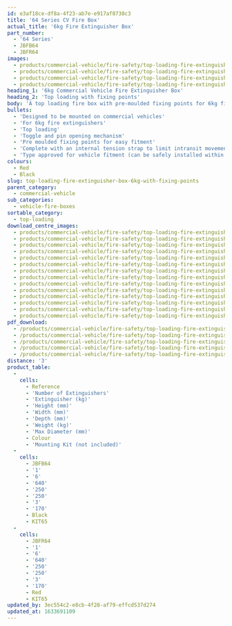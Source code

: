 ```yaml
---
id: e3af18ce-df8a-4f23-ab7e-e917af0730c3
title: '64 Series CV Fire Box'
actual_title: '6kg Fire Extinguisher Box'
part_number:
  - '64 Series'
  - JBFB64
  - JBFR64
images:
  - products/commercial-vehicle/fire-safety/top-loading-fire-extinguisher-boxes/64/images-lr/Product_Image_776x776_(518x518_focus_area)-JBFR64_01.jpg
  - products/commercial-vehicle/fire-safety/top-loading-fire-extinguisher-boxes/64/images-lr/Product_Image_776x776_(518x518_focus_area)-JBFR64_02.jpg
  - products/commercial-vehicle/fire-safety/top-loading-fire-extinguisher-boxes/64/images-lr/Product_Image_776x776_(518x518_focus_area)-JBFB64_01.jpg
  - products/commercial-vehicle/fire-safety/top-loading-fire-extinguisher-boxes/64/images-lr/Product_Image_776x776_(518x518_focus_area)-JBFB64_02.jpg
heading_1: '6kg Commercial Vehicle Fire Extinguisher Box'
heading_2: 'Top loading with fixing points'
body: 'A top loading fire box with pre-moulded fixing points for 6kg fire extinguishers, complete with plastic toggle and pin for quick access in emergency situations. Designed to be mounted on vehicles.'
bullets:
  - 'Designed to be mounted on commercial vehicles'
  - 'For 6kg fire extinguishers'
  - 'Top loading'
  - 'Toggle and pin opening mechanism'
  - 'Pre moulded fixing points for easy fitment'
  - 'Complete with an internal tension strap to limit intransit movement'
  - 'Type approved for vehicle fitment (can be safely installed within the side guard) in accordance with Regulation no. 73 (UN/ECE)'
colours:
  - Red
  - Black
slug: top-loading-fire-extinguisher-box-6kg-with-fixing-points
parent_category:
  - commercial-vehicle
sub_categories:
  - vehicle-fire-boxes
sortable_category:
  - top-loading
download_centre_images:
  - products/commercial-vehicle/fire-safety/top-loading-fire-extinguisher-boxes/64/images-hr/JBFB64_001.jpg
  - products/commercial-vehicle/fire-safety/top-loading-fire-extinguisher-boxes/64/images-hr/JBFB64_002.jpg
  - products/commercial-vehicle/fire-safety/top-loading-fire-extinguisher-boxes/64/images-hr/JBFB64_003.jpg
  - products/commercial-vehicle/fire-safety/top-loading-fire-extinguisher-boxes/64/images-hr/JBFB64_004.jpg
  - products/commercial-vehicle/fire-safety/top-loading-fire-extinguisher-boxes/64/images-hr/JBFB64_005.jpg
  - products/commercial-vehicle/fire-safety/top-loading-fire-extinguisher-boxes/64/images-hr/JBFB64_006.jpg
  - products/commercial-vehicle/fire-safety/top-loading-fire-extinguisher-boxes/64/images-hr/JBFR64_001.jpg
  - products/commercial-vehicle/fire-safety/top-loading-fire-extinguisher-boxes/64/images-hr/JBFR64_002.jpg
  - products/commercial-vehicle/fire-safety/top-loading-fire-extinguisher-boxes/64/images-hr/JBFR64_003.jpg
  - products/commercial-vehicle/fire-safety/top-loading-fire-extinguisher-boxes/64/images-hr/JBFR64_004.jpg
  - products/commercial-vehicle/fire-safety/top-loading-fire-extinguisher-boxes/64/images-hr/JBFR64_005.jpg
  - products/commercial-vehicle/fire-safety/top-loading-fire-extinguisher-boxes/64/images-hr/JBFR64_006.jpg
  - products/commercial-vehicle/fire-safety/top-loading-fire-extinguisher-boxes/64/images-hr/JBFR64_007.jpg
  - products/commercial-vehicle/fire-safety/top-loading-fire-extinguisher-boxes/64/images-hr/JBFR64_03.jpg
pdf_download:
  - /products/commercial-vehicle/fire-safety/top-loading-fire-extinguisher-boxes/64/images-hr/JBFR64_01.jpg
  - /products/commercial-vehicle/fire-safety/top-loading-fire-extinguisher-boxes/64/images-hr/JBFR64_02.jpg
  - /products/commercial-vehicle/fire-safety/top-loading-fire-extinguisher-boxes/64/images-hr/JBFR64_03.jpg
  - /products/commercial-vehicle/fire-safety/top-loading-fire-extinguisher-boxes/64/images-hr/JBFB64_01.jpg
  - /products/commercial-vehicle/fire-safety/top-loading-fire-extinguisher-boxes/64/images-hr/JBFB64_02.jpg
distance: '3'
product_table:
  -
    cells:
      - Reference
      - 'Number of Extinguishers'
      - 'Extinguisher (kg)'
      - 'Height (mm)'
      - 'Width (mm)'
      - 'Depth (mm)'
      - 'Weight (kg)'
      - 'Max Diameter (mm)'
      - Colour
      - 'Mounting Kit (not included)'
  -
    cells:
      - JBFB64
      - '1'
      - '6'
      - '640'
      - '250'
      - '250'
      - '3'
      - '170'
      - Black
      - KIT65
  -
    cells:
      - JBFR64
      - '1'
      - '6'
      - '640'
      - '250'
      - '250'
      - '3'
      - '170'
      - Red
      - KIT65
updated_by: 3ec554c2-e8cb-4f28-af79-effcd537d274
updated_at: 1633691109
---
```

